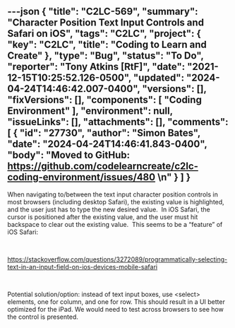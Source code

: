 ---json
{
  "title": "C2LC-569",
  "summary": "Character Position Text Input Controls and Safari on iOS",
  "tags": "C2LC",
  "project": {
    "key": "C2LC",
    "title": "Coding to Learn and Create"
  },
  "type": "Bug",
  "status": "To Do",
  "reporter": "Tony Atkins [RtF]",
  "date": "2021-12-15T10:25:52.126-0500",
  "updated": "2024-04-24T14:46:42.007-0400",
  "versions": [],
  "fixVersions": [],
  "components": [
    "Coding Environment"
  ],
  "environment": null,
  "issueLinks": [],
  "attachments": [],
  "comments": [
    {
      "id": "27730",
      "author": "Simon Bates",
      "date": "2024-04-24T14:46:41.843-0400",
      "body": "Moved to GitHub: <https://github.com/codelearncreate/c2lc-coding-environment/issues/480>&#x20;\n"
    }
  ]
}
---
When navigating to/between the text input character position controls in most browsers (including desktop Safari), the existing value is highlighted, and the user just has to type the new desired value.  In iOS Safari, the cursor is positioned after the existing value, and the user must hit backspace to clear out the existing value.  This seems to be a “feature” of iOS Safari:

 

<https://stackoverflow.com/questions/3272089/programmatically-selecting-text-in-an-input-field-on-ios-devices-mobile-safari>

 

Potential solution/option: instead of text input boxes, use \<select> elements, one for column, and one for row. This should result in a UI better optimized for the iPad. We would need to test across browsers to see how the control is presented.

        